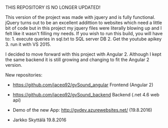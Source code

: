 THIS REPOSITORY IS NO LONGER UPDATED!

This version of the project was made with jquery and is fully functional. jQuery turns out to be an excellent addittion to websites which need a little bit of code but in this project my jquery files were literally blowing up and I felt like it wasn't filling my needs. If you wish to run this build, you will have to: 1. execute queries in sql.txt to SQL server DB 2. Get the youtube apikey 3. run it with VS 2015.

I decided to move forward with this project with Angular 2. Although I kept the same backend it is still growing and changing to fit the Angular 2 version.

New repositories:

- https://github.com/jaceq92/gvSound_angular Frontend (Angular 2)
- https://github.com/jaceq92/gvSound_backend Backend (.net 4.6 web api)

- Demo of the new App: http://gvdev.azurewebsites.net/ (19.8.2016)

- Jarkko Skyttälä 19.8.2016
